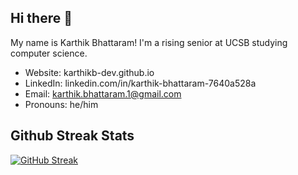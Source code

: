 ## Hi there 👋
My name is Karthik Bhattaram! I'm a rising senior at UCSB studying computer science.

* Website: karthikb-dev.github.io
* LinkedIn: linkedin.com/in/karthik-bhattaram-7640a528a
* Email: karthik.bhattaram.1@gmail.com
* Pronouns: he/him
  
<!--
**KarthikB-dev/KarthikB-dev** is a ✨ _special_ ✨ repository because its `README.md` (this file) appears on your GitHub profile.

Here are some ideas to get you started:

- 🔭 I’m currently working on ...
- 🌱 I’m currently learning ...
- 👯 I’m looking to collaborate on ...
- 🤔 I’m looking for help with ...
- 💬 Ask me about ...
- 📫 How to reach me: ...
- 😄 Pronouns: ...
- ⚡ Fun fact: ...

-->
## Github Streak Stats
[![GitHub Streak](https://streak-stats.demolab.com/?user=KarthikB-dev)](https://git.io/streak-stats)

